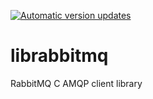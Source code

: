 [![Automatic version updates](https://github.com/zopencommunity/librabbitmqport/actions/workflows/bump.yml/badge.svg)](https://github.com/zopencommunity/librabbitmqport/actions/workflows/bump.yml)

# librabbitmq

RabbitMQ C AMQP client library
